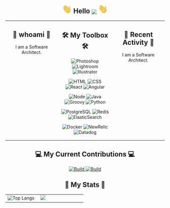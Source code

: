<!-- Hello -->
<h2 align="center"><img src="https://raw.githubusercontent.com/aakhtar3/aakhtar3/main/img/wave.gif" width="30px"> Hello <img align="center" src="https://visitor-badge.glitch.me/badge?page_id=aakhtar3.aakhtar3"/> <img src="https://raw.githubusercontent.com/aakhtar3/aakhtar3/main/img/wave.gif" width="30px"></h2>

<table><tr>
    <td valign="top" width="33%">
        <h2 align="center">🕺 whoami 🕺</h2>
        <p align="center">
            I am a Software Architect.
        </p>
    </td>
    <td valign="top" width="34%">
        <!-- Skills -->
        <h2 align="center">🛠 My Toolbox 🛠</h2>
        <!-- Adobe -->
        <p align="center">
            <img alt="Photoshop" src="https://img.shields.io/badge/Photoshop-black?&logo=adobe-photoshop&color=151515&logoColor=79ff97">
            <img alt="Lightroom" src="https://img.shields.io/badge/Lightroom-black?&logo=adobe-lightroom-cc&color=151515&logoColor=79ff97">
            <img alt="Illustrator" src="https://img.shields.io/badge/Illustrator-black?&logo=adobe-illustrator&color=151515&logoColor=79ff97">
        </p>
        <!-- Web -->
        <p align="center">
            <img alt="HTML" src="https://img.shields.io/badge/HTML-black?&logo=html5&color=151515&logoColor=79ff97">
            <img alt="CSS" src="https://img.shields.io/badge/CSS-black?&logo=css3&color=151515&logoColor=79ff97">
            <img alt="React" src="https://img.shields.io/badge/React-black?&logo=react&color=151515&logoColor=79ff97">
            <img alt="Angular" src="https://img.shields.io/badge/Angular-black?&logo=angular&color=151515&logoColor=79ff97">
        </p>
        <!-- App -->
        <p align="center">
            <img alt="Node" src="https://img.shields.io/badge/Node-black?&logo=node.js&color=151515&logoColor=79ff97">
            <img alt="Java" src="https://img.shields.io/badge/Java-black?&logo=java&color=151515&logoColor=79ff97">
            <img alt="Groovy" src="https://img.shields.io/badge/Groovy-black?&logo=groovy&color=151515&logoColor=79ff97">
            <img alt="Python" src="https://img.shields.io/badge/Python-black?&logo=python&color=151515&logoColor=79ff97">
        </p>
        <!-- Data -->
        <p align="center">
            <img alt="PostgreSQL" src="https://img.shields.io/badge/PostgreSQL-black?&logo=postgresql&color=151515&logoColor=79ff97">
            <img alt="Redis" src="https://img.shields.io/badge/Redis-black?&logo=redis&color=151515&logoColor=79ff97">
            <img alt="ElasticSearch" src="https://img.shields.io/badge/ElasticSearch-black?&logo=elastic&color=151515&logoColor=79ff97">
        </p>
        <!-- DevOps -->
        <p align="center">
            <img alt="Docker" src="https://img.shields.io/badge/Docker-black?&logo=docker&color=151515&logoColor=79ff97">
            <img alt="NewRelic" src="https://img.shields.io/badge/New_Relic-black?&logo=new-relic&color=151515&logoColor=79ff97">
            <img alt="Datadog" src="https://img.shields.io/badge/Datadog-black?&logo=datadog&color=151515&logoColor=79ff97">
        </p>
    </td>
    <td valign="top" width="33%">
        <h2 align="center">🕺 Recent Activity 🕺</h2>
        <p align="center">
            I am a Software Architect.
        </p>
    </td>
</tr></table>

<!-- Working on -->
<h2 align="center">💻 My Current Contributions 💻</h2>

<p align="center">
    <a href="https://github.com/disneystreaming/automated-cloud-advisor">
        <img alt="Build" src="https://github-readme-stats.vercel.app/api/pin/?username=disneystreaming&repo=automated-cloud-advisor&theme=dark&cache_seconds=43200">
    </a>
    <a href="https://github.com/donnemartin/awesome-aws">
        <img alt="Build" src="https://github-readme-stats.vercel.app/api/pin/?username=donnemartin&repo=awesome-aws&theme=dark&cache_seconds=86400">
    </a>
</p>

<h2 align="center">👾 My Stats 👾</h2>

<table><tr><td width="40%">
    <img alt="Top Langs" src="https://github-readme-stats.vercel.app/api/top-langs/?username=aakhtar3&langs_count=8&theme=dark&cache_seconds=86400&layout=compact&hide=jupyter notebook">
</td><td width="55%">
    <img src="https://github-readme-stats.vercel.app/api?username=aakhtar3&theme=dark&show_icons=true&cache_seconds=86400"/>
</td></tr></table>
